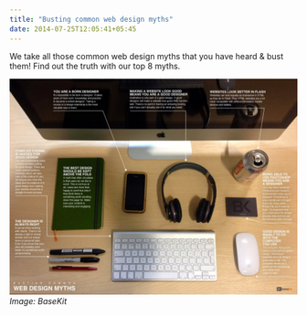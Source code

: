 ```yaml
---
title: "Busting common web design myths"
date: 2014-07-25T12:05:41+05:45
---
```


We take all those common web design myths that you have heard & bust them! Find out the truth with our top 8 myths.

![Busting common web design myths](/uploads/20140725-busting-common-web-design-myths.jpg)
_Image: BaseKit_
